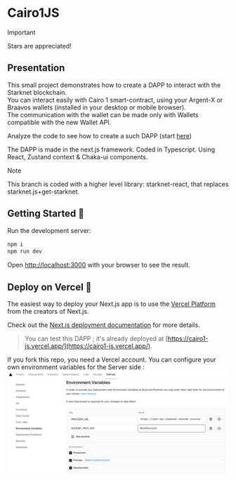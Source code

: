 # Cairo1JS

> [!IMPORTANT]
> Stars are appreciated!

## Presentation

This small project demonstrates how to create a DAPP to interact with the Starknet blockchain.  
You can interact easily with Cairo 1 smart-contract, using your Argent-X or Braavos wallets (installed in your desktop or mobile browser).  
The communication with the wallet can be made only with Wallets compatible with the new Wallet API.

Analyze the code to see how to create a such DAPP (start [here](https://github.com/PhilippeR26/Cairo1JS/blob/starknet-react/src/app/(site)/page.tsx))  

The DAPP is made in the next.js framework. Coded in Typescript. Using React, Zustand context & Chaka-ui components.

> [!NOTE]
> This branch is coded with a higher level library: starknet-react, that replaces starknet.js+get-starknet.

## Getting Started 🚀

Run the development server:

```bash
npm i
npm run dev
```

Open [http://localhost:3000](http://localhost:3000) with your browser to see the result.  

## Deploy on Vercel 🎊

The easiest way to deploy your Next.js app is to use the [Vercel Platform](https://vercel.com/new?utm_medium=default-template&filter=next.js&utm_source=create-next-app&utm_campaign=create-next-app-readme) from the creators of Next.js.

Check out the [Next.js deployment documentation](https://nextjs.org/docs/deployment) for more details.

> You can test this DAPP ; it's already deployed at [https://cairo1-js.vercel.app/](https://cairo1-js.vercel.app/).

If you fork this repo, you need a Vercel account. You can configure your own environment variables for the Server side :  
![](./Images/vercelEnv.png)
